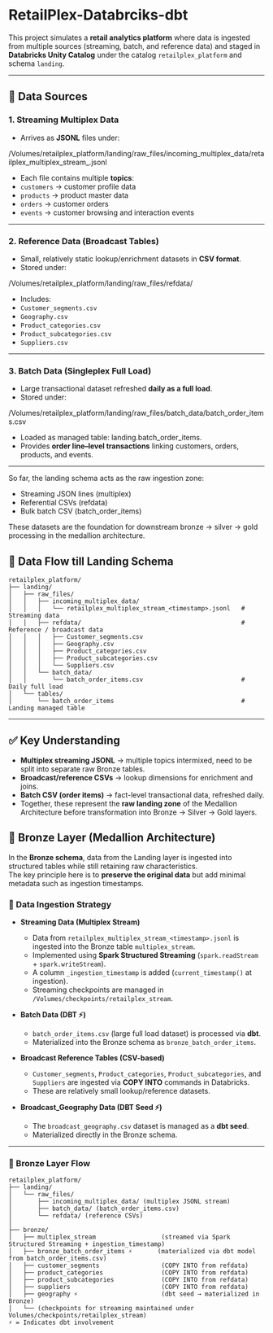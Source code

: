 # RetailPlex-Databrciks-dbt

This project simulates a **retail analytics platform** where data is ingested from multiple sources (streaming, batch, and reference data) and staged in **Databricks Unity Catalog** under the catalog `retailplex_platform` and schema `landing`.  

---

## 📌 Data Sources

### 1. Streaming Multiplex Data
- Arrives as **JSONL** files under:  

/Volumes/retailplex_platform/landing/raw_files/incoming_multiplex_data/retailplex_multiplex_stream_<timestamp>.jsonl

- Each file contains multiple **topics**:
- `customers` → customer profile data  
- `products` → product master data  
- `orders` → customer orders  
- `events` → customer browsing and interaction events  

---

### 2. Reference Data (Broadcast Tables)
- Small, relatively static lookup/enrichment datasets in **CSV format**.  
- Stored under:  

/Volumes/retailplex_platform/landing/raw_files/refdata/

- Includes:
- `Customer_segments.csv`
- `Geography.csv`
- `Product_categories.csv`
- `Product_subcategories.csv`
- `Suppliers.csv`

---

### 3. Batch Data (Singleplex Full Load)
- Large transactional dataset refreshed **daily as a full load**.  
- Stored under:  

/Volumes/retailplex_platform/landing/raw_files/batch_data/batch_order_items.csv

- Loaded as managed table: landing.batch_order_items.
- Provides **order line–level transactions** linking customers, orders, products, and events.  

---
So far, the landing schema acts as the raw ingestion zone:

- Streaming JSON lines (multiplex)
- Referential CSVs (refdata)
- Bulk batch CSV (batch_order_items)

These datasets are the foundation for downstream bronze → silver → gold processing in the medallion architecture.

## 📂 Data Flow till Landing Schema


```plaintext
retailplex_platform/
├── landing/
│   ├── raw_files/
│   │   ├── incoming_multiplex_data/
│   │   │   └── retailplex_multiplex_stream_<timestamp>.jsonl   # Streaming data
│   │   ├── refdata/                                            # Reference / broadcast data
│   │   │   ├── Customer_segments.csv
│   │   │   ├── Geography.csv
│   │   │   ├── Product_categories.csv
│   │   │   ├── Product_subcategories.csv
│   │   │   └── Suppliers.csv
│   │   └── batch_data/
│   │       └── batch_order_items.csv                           # Daily full load
│   └── tables/
│       └── batch_order_items                                   # Landing managed table
```
---

## ✅ Key Understanding
- **Multiplex streaming JSONL** → multiple topics intermixed, need to be split into separate raw Bronze tables.  
- **Broadcast/reference CSVs** → lookup dimensions for enrichment and joins.  
- **Batch CSV (order items)** → fact-level transactional data, refreshed daily.  
- Together, these represent the **raw landing zone** of the Medallion Architecture before transformation into Bronze → Silver → Gold layers.  

## 🥉 Bronze Layer (Medallion Architecture)

In the **Bronze schema**, data from the Landing layer is ingested into structured tables while still retaining raw characteristics.  
The key principle here is to **preserve the original data** but add minimal metadata such as ingestion timestamps.

### 🔹 Data Ingestion Strategy

- **Streaming Data (Multiplex Stream)**  
  - Data from `retailplex_multiplex_stream_<timestamp>.jsonl` is ingested into the Bronze table `multiplex_stream`.  
  - Implemented using **Spark Structured Streaming** (`spark.readStream` + `spark.writeStream`).  
  - A column `_ingestion_timestamp` is added (`current_timestamp()` at ingestion).  
  - Streaming checkpoints are managed in `/Volumes/checkpoints/retailplex_stream`.

- **Batch Data (DBT ⚡)**  
  - `batch_order_items.csv` (large full load dataset) is processed via **dbt**.  
  - Materialized into the Bronze schema as `bronze_batch_order_items`.

- **Broadcast Reference Tables (CSV-based)**  
  - `Customer_segments`, `Product_categories`, `Product_subcategories`, and `Suppliers` are ingested via **COPY INTO** commands in Databricks.  
  - These are relatively small lookup/reference datasets.

- **Broadcast_Geography Data (DBT Seed ⚡)**  
  - The `broadcast_geography.csv` dataset is managed as a **dbt seed**.  
  - Materialized directly in the Bronze schema.

---

### 🔹 Bronze Layer Flow

```plaintext
retailplex_platform/
├── landing/
│   └── raw_files/
│       ├── incoming_multiplex_data/ (multiplex JSONL stream)
│       ├── batch_data/ (batch_order_items.csv)
│       └── refdata/ (reference CSVs)
│
├── bronze/
│   ├── multiplex_stream                  (streamed via Spark Structured Streaming + ingestion_timestamp)
│   ├── bronze_batch_order_items ⚡       (materialized via dbt model from batch_order_items.csv)
│   ├── customer_segments                 (COPY INTO from refdata)
│   ├── product_categories                (COPY INTO from refdata)
│   ├── product_subcategories             (COPY INTO from refdata)
│   ├── suppliers                         (COPY INTO from refdata)
│   ├── geography ⚡                       (dbt seed → materialized in Bronze)
│   └── (checkpoints for streaming maintained under Volumes/checkpoints/retailplex_stream)
⚡ = Indicates dbt involvement
```
